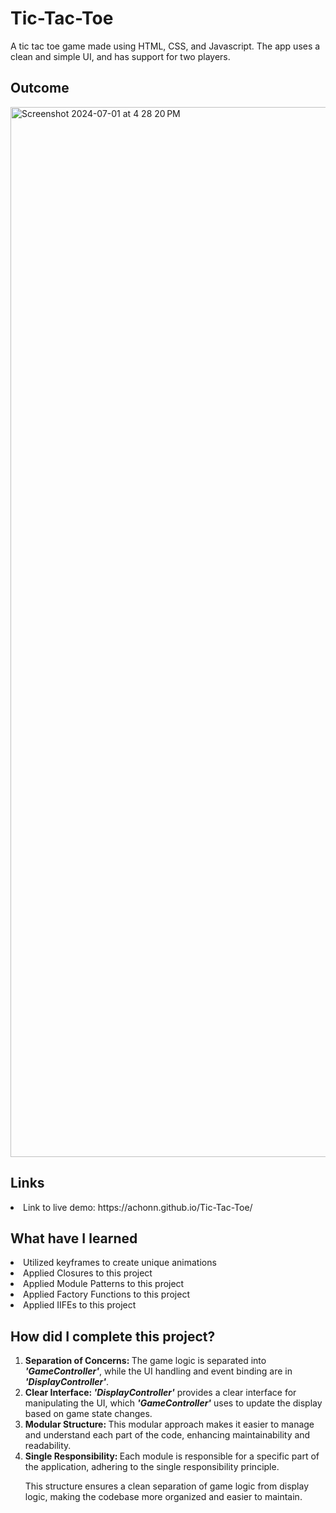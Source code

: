 # Tic-Tac-Toe

A tic tac toe game made using HTML, CSS, and Javascript. The app uses a clean and simple UI, and has support for two players.

<h2> Outcome </h2>

<img width="1680" alt="Screenshot 2024-07-01 at 4 28 20 PM" src="https://github.com/achonn/Tic-Tac-Toe/assets/169646964/655d33f6-6c5b-4b6a-9a6d-0c33f578a806">

<h2> Links </h2>

<li> Link to live demo: https://achonn.github.io/Tic-Tac-Toe/ </li>

<h2> What have I learned </h2>

<li> Utilized keyframes to create unique animations </li>
<li> Applied Closures to this project </li>
<li> Applied Module Patterns to this project </li>
<li> Applied Factory Functions to this project  </li>
<li> Applied IIFEs to this project </li>

<h2> How did I complete this project? </h2>

<ol>
  <li>
    <strong>Separation of Concerns: </strong>The game logic is separated into <strong><em>'GameController'</em></strong>, while the UI handling and event binding are in <strong><em>'DisplayController'</em></strong>.     </li>
  <li>
    <strong>Clear Interface: <em>'DisplayController'</em></strong> provides a clear interface for manipulating the UI, which <strong><em>'GameController'</em></strong> uses to update the display based on game state        changes.
  </li>
  <li>
    <strong>Modular Structure: </strong>This modular approach makes it easier to manage and understand each part of the code, enhancing maintainability and readability.
  </li>
  <li>
    <strong>Single Responsibility: </strong>Each module is responsible for a specific part of the application, adhering to the single responsibility principle.
  </li>

  This structure ensures a clean separation of game logic from display logic, making the codebase more organized and easier to maintain.
</ol>








